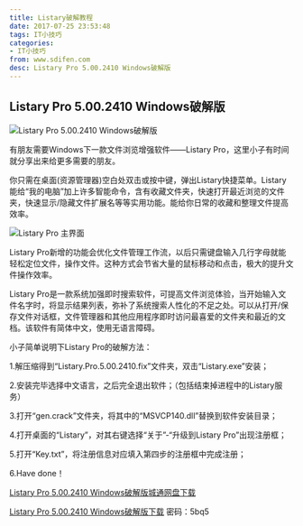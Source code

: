 ```yaml
---
title: Listary破解教程
date: 2017-07-25 23:53:48
tags: IT小技巧
categories: 
- IT小技巧
from: www.sdifen.com
desc: Listary Pro 5.00.2410 Windows破解版 
---
```


## Listary Pro 5.00.2410 Windows破解版

![Listary Pro 5.00.2410 Windows破解版](http://www.sdifen.com/wp-content/uploads/2016/09/Listary-Pro.png)

有朋友需要Windows下一款文件浏览增强软件——Listary Pro，这里小子有时间就分享出来给更多需要的朋友。

你只需在桌面(资源管理器)空白处双击或按中键，弹出Listary快捷菜单。Listary能给“我的电脑”加上许多智能命令，含有收藏文件夹，快速打开最近浏览的文件夹，快速显示/隐藏文件扩展名等等实用功能。能给你日常的收藏和整理文件提高效率。

![Listary Pro 主界面](http://www.sdifen.com/wp-content/uploads/2016/09/Listary-Pro5.jpg)

<!--more-->

Listary Pro新增的功能会优化文件管理工作流，以后只需键盘输入几行字母就能轻松定位文件，操作文件。这种方式会节省大量的鼠标移动和点击，极大的提升文件操作效率。

Listary Pro是一款系统加强即时搜索软件，可提高文件浏览体验，当开始输入文件名字时，将显示结果列表，弥补了系统搜索人性化的不足之处。可以从打开/保存文件对话框，文件管理器和其他应用程序即时访问最喜爱的文件夹和最近的文档。该软件有简体中文，使用无语言障碍。

小子简单说明下Listary Pro的破解方法：

1.解压缩得到“Listary.Pro.5.00.2410.fix”文件夹，双击“Listary.exe”安装；

2.安装完毕选择中文语言，之后完全退出软件；（包括结束掉进程中的Listary服务）

3.打开“gen.crack”文件夹，将其中的“MSVCP140.dll”替换到软件安装目录；

4.打开桌面的“Listary”，对其右键选择“关于”-“升级到Listary Pro”出现注册框；

5.打开“Key.txt”，将注册信息对应填入第四步的注册框中完成注册；

6.Have done！

[Listary Pro 5.00.2410 Windows破解版城通网盘下载](https://page49.ctfile.com/fs/1855249-199864655)

[Listary Pro 5.00.2410 Windows破解版下载](https://pan.baidu.com/s/1hsBIavq)  密码：5bq5